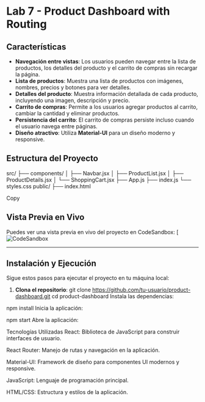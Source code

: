 # Lab 7 - Product Dashboard with Routing

## Características
- **Navegación entre vistas**: Los usuarios pueden navegar entre la lista de productos, los detalles del producto y el carrito de compras sin recargar la página.
- **Lista de productos**: Muestra una lista de productos con imágenes, nombres, precios y botones para ver detalles.
- **Detalles del producto**: Muestra información detallada de cada producto, incluyendo una imagen, descripción y precio.
- **Carrito de compras**: Permite a los usuarios agregar productos al carrito, cambiar la cantidad y eliminar productos.
- **Persistencia del carrito**: El carrito de compras persiste incluso cuando el usuario navega entre páginas.
- **Diseño atractivo**: Utiliza **Material-UI** para un diseño moderno y responsive.



## Estructura del Proyecto
src/
├── components/
│ ├── Navbar.jsx
│ ├── ProductList.jsx
│ ├── ProductDetails.jsx
│ └── ShoppingCart.jsx
├── App.js
├── index.js
└── styles.css
public/
├── index.html

Copy

## Vista Previa en Vivo
Puedes ver una vista previa en vivo del proyecto en CodeSandbox:
[![CodeSandbox](https://lmjk6l.csb.app/)

---

## Instalación y Ejecución
Sigue estos pasos para ejecutar el proyecto en tu máquina local:

1. **Clona el repositorio**:
   git clone https://github.com/tu-usuario/product-dashboard.git
   cd product-dashboard
Instala las dependencias:


npm install
Inicia la aplicación:


npm start
Abre la aplicación:


Tecnologías Utilizadas
React: Biblioteca de JavaScript para construir interfaces de usuario.

React Router: Manejo de rutas y navegación en la aplicación.

Material-UI: Framework de diseño para componentes UI modernos y responsive.

JavaScript: Lenguaje de programación principal.

HTML/CSS: Estructura y estilos de la aplicación.
